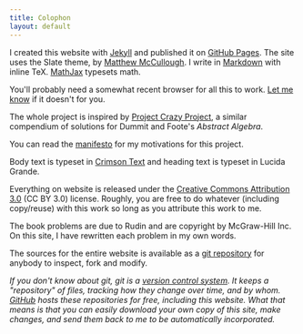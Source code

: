 ```yaml
---
title: Colophon
layout: default
---
```


I created this website with [Jekyll](https://github.com/mojombo/jekyll)
and published it on [GitHub Pages](http://pages.github.com/). The
site uses the Slate theme, by [Matthew
McCullough](https://github.com/matthewmccullough). I write in
[Markdown](http://www.mathjax.org/) with inline TeX.
[MathJax](http://www.mathjax.org/) typesets math.

You'll probably need a somewhat recent browser for all this to work.
[Let me know](mailto:kuitang@gmail.com) if it doesn't for you.

The whole project is inspired by [Project Crazy
Project](http://crazyproject.wordpress.com), a similar compendium
of solutions for Dummit and Foote's _Abstract Algebra_.

You can read the [manifesto](/manifesto.html) for my motivations
for this project.

Body text is typeset in [Crimson Text](http://aldusleaf.org/crimson.php)
and heading text is typeset in Lucida Grande.

Everything on website is released under the [Creative Commons
Attribution 3.0](http://creativecommons.org/licenses/by/3.0/) (CC
BY 3.0) license. Roughly, you are free to do whatever (including
copy/reuse) with this work so long as you attribute this work to
me.

The book problems are due to Rudin and are copyright by McGraw-Hill
Inc.  On this site, I have rewritten each problem in my own words.

The sources for the entire website is available as a [git
repository](https://github.com/kuitang/projectrudin/tree/gh-pages) for
anybody to inspect, fork and modify. 

_If you don't know about git, git is a [version control
system](http://en.wikipedia.org/wiki/Version_control_system). It
keeps a "repository" of files, tracking how they change over time,
and by whom. [GitHub](http://github.com) hosts these repositories
for free, including this website. What that means is that you can
easily download your own copy of this site, make changes, and send
them back to me to be automatically incorporated._

